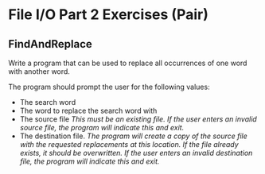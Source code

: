 # File I/O Part 2 Exercises (Pair)

## FindAndReplace

Write a program that can be used to replace all occurrences of one word with another word.  

The program should prompt the user for the following values:

* The search word
* The word to replace the search word with
* The source file  *This must be an existing file.  If the user enters an invalid source file, the program will indicate this and exit.*
* The destination file.  *The program will create a copy of the source file with the requested replacements at this location.  If the file already exists, it should be overwritten. If the user enters an invalid destination file, the program will indicate this and exit.*
